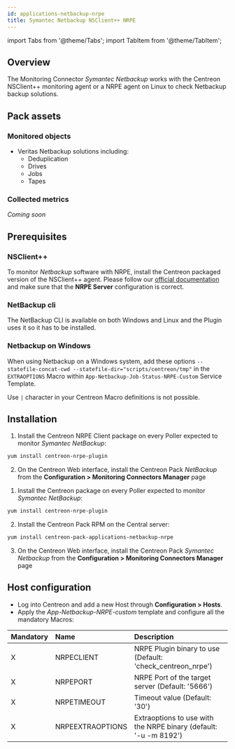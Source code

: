 ```yaml
---
id: applications-netbackup-nrpe
title: Symantec Netbackup NSClient++ NRPE
---
```

import Tabs from '@theme/Tabs';
import TabItem from '@theme/TabItem';


## Overview

The Monitoring Connector *Symantec Netbackup* works with the Centreon NSClient++ monitoring
agent or a NRPE agent on Linux to check Netbackup backup solutions.

## Pack assets

### Monitored objects

* Veritas Netbackup solutions including: 
    * Deduplication
    * Drives
    * Jobs 
    * Tapes

### Collected metrics

*Coming soon* 

## Prerequisites

### NSClient++

To monitor *Netbackup* software with NRPE, install the Centreon packaged version 
of the NSClient++ agent. Please follow our [official documentation](../getting-started/how-to-guides/centreon-nsclient-tutorial.md) 
and make sure that the **NRPE Server** configuration is correct. 

### NetBackup cli

The NetBackup CLI is available on both Windows and Linux and the Plugin uses it so it
has to be installed.

### Netbackup on Windows

When using Netbackup on a Windows system, add these options `--statefile-concat-cwd
--statefile-dir="scripts/centreon/tmp"` in the `EXTRAOPTIONS` Macro within
`App-Netbackup-Job-Status-NRPE-Custom` Service Template. 

Use `|` character in your Centreon Macro definitions is not possible. 

## Installation 

<Tabs groupId="sync">
<TabItem value="Online License" label="Online License">

1. Install the Centreon NRPE Client package on every Poller expected to monitor *Symantec NetBackup*:

```bash
yum install centreon-nrpe-plugin
```

2. On the Centreon Web interface, install the Centreon Pack *NetBackup* 
from the **Configuration > Monitoring Connectors Manager** page

</TabItem>
<TabItem value="Offline License" label="Offline License">

1. Install the Centreon package on every Poller expected to monitor *Symantec NetBackup*:

```bash
yum install centreon-nrpe-plugin
```

2. Install the Centreon Pack RPM on the Central server:

```bash
yum install centreon-pack-applications-netbackup-nrpe
```

3. On the Centreon Web interface, install the Centreon Pack *Symantec Netbackup* 
from the **Configuration > Monitoring Connectors Manager** page

</TabItem>
</Tabs>

## Host configuration

* Log into Centreon and add a new Host through **Configuration > Hosts**.
* Apply the *App-Netbackup-NRPE-custom* template and configure all the mandatory Macros:

| Mandatory | Name             | Description                                                      |
|:----------|:-----------------|:---------------------------------------------------------------- |
| X         | NRPECLIENT       | NRPE Plugin binary to use (Default: 'check_centreon_nrpe')       |
| X         | NRPEPORT         | NRPE Port of the target server (Default: '5666')                 |
| X         | NRPETIMEOUT      | Timeout value (Default: '30')                                    |
| X         | NRPEEXTRAOPTIONS | Extraoptions to use with the NRPE binary (default: '-u -m 8192') |